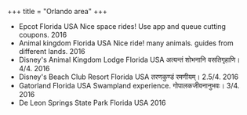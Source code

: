 +++
title = "Orlando area"
+++

- Epcot		Florida	USA	Nice space rides! Use app and queue cutting coupons.			2016
- Animal kingdom		Florida	USA	Nice ride! many animals. guides from different lands.			2016
- Disney's Animal Kingdom Lodge		Florida	USA	अत्यन्तं शोभनानि वसतिगृहाणि।	4/4.		2016
- Disney's Beach Club Resort		Florida	USA	तरणकुण्डं रमणीयम्।	2.5/4.		2016
- Gatorland		Florida	USA	Swampland experience. गोपालकजीवनानुभवः।	3/4.		2016
- De Leon Springs State Park		Florida	USA				2016